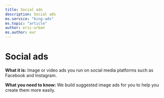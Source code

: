 ```yaml
---
title: Social ads
description: Social ads
ms.service: "bing-ads"
ms.topic: "article"
author: eric-urban
ms.author: eur
---
```


# Social ads

**What it is:**     Image or video ads you run on social media platforms such as Facebook and Instagram.

**What you need to know:**    We build suggested image ads for you to help you create them more easily.


